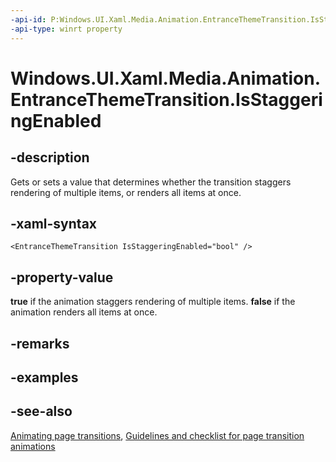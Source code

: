 ```yaml
---
-api-id: P:Windows.UI.Xaml.Media.Animation.EntranceThemeTransition.IsStaggeringEnabled
-api-type: winrt property
---
```


<!-- Property syntax
public bool IsStaggeringEnabled { get;  set; }
-->

# Windows.UI.Xaml.Media.Animation.EntranceThemeTransition.IsStaggeringEnabled

## -description
Gets or sets a value that determines whether the transition staggers rendering of multiple items, or renders all items at once.


## -xaml-syntax
```xaml
<EntranceThemeTransition IsStaggeringEnabled="bool" />
```


## -property-value
**true** if the animation staggers rendering of multiple items. **false** if the animation renders all items at once.

## -remarks

## -examples

## -see-also
[Animating page transitions](/previous-versions/windows/apps/jj649426(v=win.10)), [Guidelines and checklist for page transition animations](/windows/apps/design/motion/content-transition-animations)
